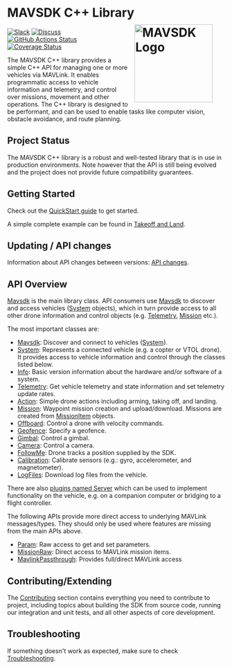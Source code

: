 # MAVSDK C++ Library <div style="float:right; padding:10px; margin-right:20px;"><img src="../../assets/site/sdk_logo_full.png" title="MAVSDK Logo" width="180px"/></div>
[![Slack](https://px4-slack.herokuapp.com/badge.svg)](http://slack.px4.io)&nbsp;[![Discuss](https://img.shields.io/badge/discuss-MAVSDK-ff69b4.svg)](https://discuss.px4.io/c/sdk) [![GitHub Actions Status](https://github.com/mavlink/MAVSDK/workflows/Build%20and%20Test/badge.svg?branch=main)](https://github.com/mavlink/MAVSDK/actions?query=branch%3Amain) [![Coverage Status](https://coveralls.io/repos/github/mavlink/MAVSDK/badge.svg?branch=main)](https://coveralls.io/github/mavlink/MAVSDK?branch=main)

The MAVSDK C++ library provides a simple C++ API for managing one or more vehicles via MAVLink.
It enables programmatic access to vehicle information and telemetry, and control over missions, movement and other operations.
The C++ library is designed to be performant, and can be used to enable tasks like computer vision, obstacle avoidance, and route planning.


## Project Status

The MAVSDK C++ library is a robust and well-tested library that is in use in production environments.
Note however that the API is still being evolved and the project does not provide future compatibility guarantees.

## Getting Started

Check out the [QuickStart guide](quickstart.md) to get started.

A simple complete example can be found in [Takeoff and Land](examples/takeoff_and_land.md).

## Updating / API changes

Information about API changes between versions: [API changes](api_changes.md).

## API Overview

[Mavsdk](api_reference/classmavsdk_1_1_mavsdk.md) is the main library class.
API consumers use [Mavsdk](api_reference/classmavsdk_1_1_mavsdk.md) to discover and access vehicles ([System](api_reference/classmavsdk_1_1_system.md) objects), which in turn provide access to all other drone information and control objects (e.g. [Telemetry](api_reference/classmavsdk_1_1_telemetry.md), [Mission](api_reference/classmavsdk_1_1_mission.md) etc.).

The most important classes are:

- [Mavsdk](api_reference/classmavsdk_1_1_mavsdk.md): Discover and connect to vehicles ([System](api_reference/classmavsdk_1_1_system.md)).
- [System](api_reference/classmavsdk_1_1_system.md): Represents a connected vehicle (e.g. a copter or VTOL drone).
  It provides access to vehicle information and control through the classes listed below.
- [Info](api_reference/classmavsdk_1_1_info.md): Basic version information about the hardware and/or software of a system.
- [Telemetry](api_reference/classmavsdk_1_1_telemetry.md): Get vehicle telemetry and state information and set telemetry update rates.
- [Action](api_reference/classmavsdk_1_1_action.md): Simple drone actions including arming, taking off, and landing.
- [Mission](api_reference/classmavsdk_1_1_mission.md): Waypoint mission creation and upload/download.
  Missions are created from [MissionItem](api_reference/structmavsdk_1_1_mission_1_1_mission_item.md) objects.
- [Offboard](api_reference/classmavsdk_1_1_offboard.md): Control a drone with velocity commands.
- [Geofence](api_reference/classmavsdk_1_1_geofence.md): Specify a geofence.
- [Gimbal](api_reference/classmavsdk_1_1_gimbal.md): Control a gimbal.
- [Camera](api_reference/classmavsdk_1_1_camera.md): Control a camera.
- [FollowMe](api_reference/classmavsdk_1_1_follow_me.md): Drone tracks a position supplied by the SDK.
- [Calibration](api_reference/classmavsdk_1_1_calibration.md):  Calibrate sensors (e.g.: gyro, accelerometer, and magnetometer).
- [LogFiles](api_reference/classmavsdk_1_1_log_files.md): Download log files from the vehicle.


There are also [plugins named Server](server_plugins.md) which can be used to implement functionality on the vehicle, e.g. on a companion computer or bridging to a flight controller.


The following APIs provide more direct access to underlying MAVLink messages/types.
They should only be used where features are missing from the main APIs above.
* [Param](api_reference/classmavsdk_1_1_param.md): Raw access to get and set parameters.
* [MissionRaw](api_reference/classmavsdk_1_1_mission_raw.md): Direct access to MAVLink mission items.
* [MavlinkPassthrough](api_reference/classmavsdk_1_1_mavlink_passthrough.md): Provides full/direct MAVLink access


## Contributing/Extending

The [Contributing](contributing/README.md) section contains everything you need to contribute to project, including topics about building the SDK from source code, running our integration and unit tests, and all other aspects of core development.

## Troubleshooting

If something doesn't work as expected, make sure to check [Troubleshooting](troubleshooting.md).
